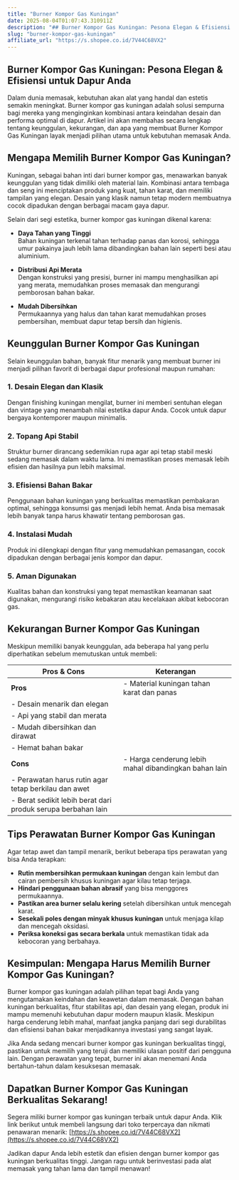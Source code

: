 ```yaml
---
title: "Burner Kompor Gas Kuningan"
date: 2025-08-04T01:07:43.310911Z
description: "## Burner Kompor Gas Kuningan: Pesona Elegan & Efisiensi untuk Dapur Anda..."
slug: "burner-kompor-gas-kuningan"
affiliate_url: "https://s.shopee.co.id/7V44C68VX2"
---
```

## Burner Kompor Gas Kuningan: Pesona Elegan & Efisiensi untuk Dapur Anda

Dalam dunia memasak, kebutuhan akan alat yang handal dan estetis semakin meningkat. Burner kompor gas kuningan adalah solusi sempurna bagi mereka yang menginginkan kombinasi antara keindahan desain dan performa optimal di dapur. Artikel ini akan membahas secara lengkap tentang keunggulan, kekurangan, dan apa yang membuat Burner Kompor Gas Kuningan layak menjadi pilihan utama untuk kebutuhan memasak Anda.

## Mengapa Memilih Burner Kompor Gas Kuningan?

Kuningan, sebagai bahan inti dari burner kompor gas, menawarkan banyak keunggulan yang tidak dimiliki oleh material lain. Kombinasi antara tembaga dan seng ini menciptakan produk yang kuat, tahan karat, dan memiliki tampilan yang elegan. Desain yang klasik namun tetap modern membuatnya cocok dipadukan dengan berbagai macam gaya dapur.

Selain dari segi estetika, burner kompor gas kuningan dikenal karena:

- **Daya Tahan yang Tinggi**  
Bahan kuningan terkenal tahan terhadap panas dan korosi, sehingga umur pakainya jauh lebih lama dibandingkan bahan lain seperti besi atau aluminium.

- **Distribusi Api Merata**  
Dengan konstruksi yang presisi, burner ini mampu menghasilkan api yang merata, memudahkan proses memasak dan mengurangi pemborosan bahan bakar.

- **Mudah Dibersihkan**  
Permukaannya yang halus dan tahan karat memudahkan proses pembersihan, membuat dapur tetap bersih dan higienis.

## Keunggulan Burner Kompor Gas Kuningan

Selain keunggulan bahan, banyak fitur menarik yang membuat burner ini menjadi pilihan favorit di berbagai dapur profesional maupun rumahan:

### 1. Desain Elegan dan Klasik

Dengan finishing kuningan mengilat, burner ini memberi sentuhan elegan dan vintage yang menambah nilai estetika dapur Anda. Cocok untuk dapur bergaya kontemporer maupun minimalis.

### 2. Topang Api Stabil

Struktur burner dirancang sedemikian rupa agar api tetap stabil meski sedang memasak dalam waktu lama. Ini memastikan proses memasak lebih efisien dan hasilnya pun lebih maksimal.

### 3. Efisiensi Bahan Bakar

Penggunaan bahan kuningan yang berkualitas memastikan pembakaran optimal, sehingga konsumsi gas menjadi lebih hemat. Anda bisa memasak lebih banyak tanpa harus khawatir tentang pemborosan gas.

### 4. Instalasi Mudah

Produk ini dilengkapi dengan fitur yang memudahkan pemasangan, cocok dipadukan dengan berbagai jenis kompor dan dapur.

### 5. Aman Digunakan

Kualitas bahan dan konstruksi yang tepat memastikan keamanan saat digunakan, mengurangi risiko kebakaran atau kecelakaan akibat kebocoran gas.

## Kekurangan Burner Kompor Gas Kuningan

Meskipun memiliki banyak keunggulan, ada beberapa hal yang perlu diperhatikan sebelum memutuskan untuk membeli:

| **Pros & Cons** | **Keterangan**                                               |
|-----------------|--------------------------------------------------------------|
| **Pros**      | - Material kuningan tahan karat dan panas                     |
| - Desain menarik dan elegan                                |
| - Api yang stabil dan merata                                |
| - Mudah dibersihkan dan dirawat                                |
| - Hemat bahan bakar                                              |
| **Cons**     | - Harga cenderung lebih mahal dibandingkan bahan lain        |
| - Perawatan harus rutin agar tetap berkilau dan awet         |
| - Berat sedikit lebih berat dari produk serupa berbahan lain   |

## Tips Perawatan Burner Kompor Gas Kuningan

Agar tetap awet dan tampil menarik, berikut beberapa tips perawatan yang bisa Anda terapkan:

- **Rutin membersihkan permukaan kuningan** dengan kain lembut dan cairan pembersih khusus kuningan agar kilau tetap terjaga.
- **Hindari penggunaan bahan abrasif** yang bisa menggores permukaannya.
- **Pastikan area burner selalu kering** setelah dibersihkan untuk mencegah karat.
- **Sesekali poles dengan minyak khusus kuningan** untuk menjaga kilap dan mencegah oksidasi.
- **Periksa koneksi gas secara berkala** untuk memastikan tidak ada kebocoran yang berbahaya.

## Kesimpulan: Mengapa Harus Memilih Burner Kompor Gas Kuningan?

Burner kompor gas kuningan adalah pilihan tepat bagi Anda yang mengutamakan keindahan dan keawetan dalam memasak. Dengan bahan kuningan berkualitas, fitur stabilitas api, dan desain yang elegan, produk ini mampu memenuhi kebutuhan dapur modern maupun klasik. Meskipun harga cenderung lebih mahal, manfaat jangka panjang dari segi durabilitas dan efisiensi bahan bakar menjadikannya investasi yang sangat layak.

Jika Anda sedang mencari burner kompor gas kuningan berkualitas tinggi, pastikan untuk memilih yang teruji dan memiliki ulasan positif dari pengguna lain. Dengan perawatan yang tepat, burner ini akan menemani Anda bertahun-tahun dalam kesuksesan memasak.

## Dapatkan Burner Kompor Gas Kuningan Berkualitas Sekarang!

Segera miliki burner kompor gas kuningan terbaik untuk dapur Anda. Klik link berikut untuk membeli langsung dari toko terpercaya dan nikmati penawaran menarik: [https://s.shopee.co.id/7V44C68VX2](https://s.shopee.co.id/7V44C68VX2)

Jadikan dapur Anda lebih estetik dan efisien dengan burner kompor gas kuningan berkualitas tinggi. Jangan ragu untuk berinvestasi pada alat memasak yang tahan lama dan tampil menawan!